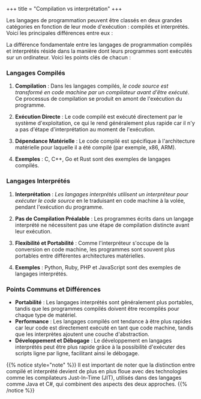 +++
title = "Compilation vs interprétation"
+++

Les langages de programmation peuvent être classés en deux grandes catégories en fonction de leur mode d'exécution : compilés et interprétés. Voici les principales différences entre eux :

La différence fondamentale entre les langages de programmation compilés et interprétés réside dans la manière dont leurs programmes sont exécutés sur un ordinateur. Voici les points clés de chacun :

### Langages Compilés

1. **Compilation** : Dans les langages compilés, _le code source est transformé en code machine par un compilateur avant d'être exécuté_. Ce processus de compilation se produit en amont de l'exécution du programme.

2. **Exécution Directe** : Le code compilé est exécuté directement par le système d'exploitation, ce qui le rend généralement plus rapide car il n'y a pas d'étape d'interprétation au moment de l'exécution.

3. **Dépendance Matérielle** : Le code compilé est spécifique à l'architecture matérielle pour laquelle il a été compilé (par exemple, x86, ARM).

4. **Exemples** : C, C++, Go et Rust sont des exemples de langages compilés.

### Langages Interprétés

1. **Interprétation** : _Les langages interprétés utilisent un interpréteur pour exécuter le code source_ en le traduisant en code machine à la volée, pendant l'exécution du programme.

2. **Pas de Compilation Préalable** : Les programmes écrits dans un langage interprété ne nécessitent pas une étape de compilation distincte avant leur exécution.

3. **Flexibilité et Portabilité** : Comme l'interpréteur s'occupe de la conversion en code machine, les programmes sont souvent plus portables entre différentes architectures matérielles.

4. **Exemples** : Python, Ruby, PHP et JavaScript sont des exemples de langages interprétés.

### Points Communs et Différences

- **Portabilité** : Les langages interprétés sont généralement plus portables, tandis que les programmes compilés doivent être recompilés pour chaque type de matériel.
- **Performance** : Les langages compilés ont tendance à être plus rapides car leur code est directement exécuté en tant que code machine, tandis que les interprètes ajoutent une couche d'abstraction.
- **Développement et Débogage** : Le développement en langages interprétés peut être plus rapide grâce à la possibilité d'exécuter des scripts ligne par ligne, facilitant ainsi le débogage.



{{% notice style="note" %}}
Il est important de noter que la distinction entre compilé et interprété devient de plus en plus floue avec des technologies comme les compilateurs Just-In-Time (JIT), utilisés dans des langages comme Java et C#, qui combinent des aspects des deux approches.
{{% /notice %}}

